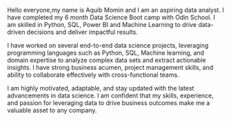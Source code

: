 Hello everyone,my name is Aquib Momin and I am an aspiring data analyst. I have completed my 6 month Data Science Boot camp with Odin School. I am skilled in Python, SQL, Power BI and Machine Learning to drive data-driven decisions and deliver impactful results.

I have worked on several end-to-end data science projects, leveraging programming languages such as Python, SQL, Machine learning, and domain expertise to analyze complex data sets and extract actionable insights. I have strong business acumen, project management skills, and ability to collaborate effectively with cross-functional teams.

I am highly motivated, adaptable, and stay updated with the latest advancements in data science. I am confident that my skills, experience, and passion for leveraging data to drive business outcomes make me a valuable asset to any company.

